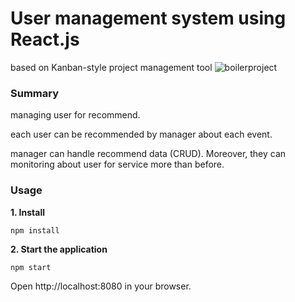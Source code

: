 User management system using React.js
======================================

based on Kanban-style project management tool ![boilerproject](https://github.com/pro-react/kanban-app)

### Summary

managing user for recommend.

each user can be recommended by manager about each event.

manager can handle recommend data (CRUD). Moreover, they can monitoring about user for service more than before.


### Usage

**1. Install**
```
npm install
```

**2. Start the application**
```
npm start
```

Open http://localhost:8080 in your browser.
